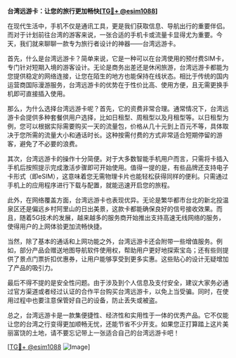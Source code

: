 **台湾远游卡：让您的旅行更加畅快[[TG💪+ @esim1088](https://t.me/s/esim1088)]**

在现代生活中，手机不仅是通讯工具，更是我们获取信息、导航出行的重要伴侣。而对于计划前往台湾的游客来说，一张合适的手机卡或流量卡显得尤为重要。今天，我们就来聊聊一款专为旅行者设计的神器——台湾远游卡。

首先，什么是台湾远游卡？简单来说，它是一种可以在台湾使用的预付费SIM卡，专门针对短期入境的游客设计。无论是商务出差还是休闲旅游，台湾远游卡都能为您提供稳定的网络连接，让您在陌生的地方也能保持在线状态。相比于传统的国内运营商国际漫游服务，台湾远游卡的优势在于性价比高、使用方便，且无需更换手机即可直接插入使用。

那么，为什么选择台湾远游卡呢？首先，它的资费非常合理。通常情况下，台湾远游卡会提供多种套餐供用户选择，比如日租型、周租型以及月租型等。以日租型为例，您可以根据实际需要购买一天的流量包，价格从几十元到上百元不等，具体取决于您所需的流量大小和通话时长。这种按需付费的方式非常适合短期停留的游客，避免了不必要的浪费。

其次，台湾远游卡的操作十分简便。对于大多数智能手机用户而言，只需将卡插入手机后按照提示完成激活步骤即可开始使用。值得一提的是，有些品牌还支持电子卡形式（即eSIM），这意味着您无需物理卡片也能轻松获得同样的便利。只需通过手机上的应用程序进行下载与配置，就能迅速开启您的旅程。

此外，在网络覆盖方面，台湾远游卡也表现优异。无论是繁华都市台北的新北投温泉区还是偏远乡村阿里山的日出美景，这款卡都能确保良好的信号接收效果。而且，随着5G技术的发展，越来越多的服务商开始推出支持高速无线网络的服务，使得用户的上网体验更加流畅快捷。

当然，除了基本的通话和上网功能之外，台湾远游卡还会附带一些增值服务。例如，部分产品会赠送地图导航软件使用权，帮助用户更好地探索宝岛；还有些则提供了景点门票折扣优惠券，让用户能够享受到更多实惠。这些贴心的设计无疑增加了产品的吸引力。

最后不得不提的是安全性问题。由于涉及到个人信息及支付安全，建议大家务必通过官方渠道或者经过认证的合作平台购买台湾远游卡，以免上当受骗。同时，在使用过程中也要注意保管好自己的设备，防止丢失或被盗。

总之，台湾远游卡是一款集便捷性、经济性和实用性于一体的优秀产品。它不仅能让您的台湾之行变得更加顺畅无忧，还能节省不少开支。如果您正打算踏上这片美丽富饶的土地，请不要忘记带上一张适合自己的台湾远游卡吧！

[[TG💪+ @esim1088](https://t.me/s/esim1088) ![Image](https://i.postimg.cc/4NQfJmqS/Snipaste-2025-05-13-00-14-12.png)]